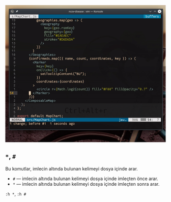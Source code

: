 ![](63.gif)

## `*`, `#`

Bu komutlar, imlecin altında bulunan kelimeyi dosya içinde arar.

- `#` ― imlecin altında bulunan kelimeyi dosya içinde imleçten önce arar.
- `*` ― imlecin altında bulunan kelimeyi dosya içinde imleçten sonra arar.

`:h *`, `:h #`
